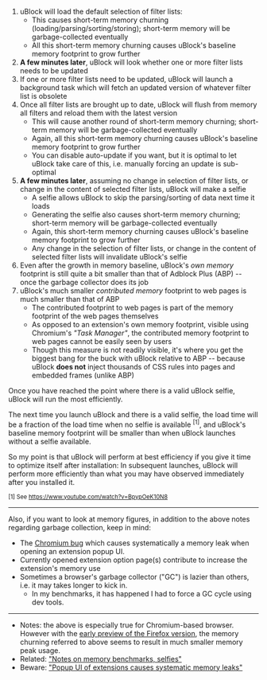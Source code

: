 1. uBlock will load the default selection of filter lists:
    - This causes short-term memory churning (loading/parsing/sorting/storing); short-term memory will be garbage-collected eventually
    - All this short-term memory churning causes uBlock's baseline memory footprint to grow further
1. **A few minutes later**, uBlock will look whether one or more filter lists needs to be updated
1. If one or more filter lists need to be updated, uBlock will launch a background task which will fetch an updated version of whatever filter list is obsolete
1. Once all filter lists are brought up to date, uBlock will flush from memory all filters and reload them with the latest version
    - This will cause another round of short-term memory churning; short-term memory will be garbage-collected eventually
    - Again, all this short-term memory churning causes uBlock's baseline memory footprint to grow further
    - You can disable auto-update if you want, but it is optimal to let uBlock take care of this, i.e. manually forcing an update is sub-optimal
1. **A few minutes later**, assuming no change in selection of filter lists, or change in the content of selected filter lists, uBlock will make a selfie
    - A selfie allows uBlock to skip the parsing/sorting of data next time it loads
    - Generating the selfie also causes short-term memory churning; short-term memory will be garbage-collected eventually
    - Again, this short-term memory churning causes uBlock's baseline memory footprint to grow further
    - Any change in the selection of filter lists, or change in the content of selected filter lists will invalidate uBlock's selfie
1. Even after the growth in memory baseline, uBlock's _own memory_ footprint is still quite a bit smaller than that of Adblock Plus (ABP) -- once the garbage collector does its job
1. uBlock's much smaller _contributed memory_ footprint to web pages is much smaller than that of ABP
    - The contributed footprint to web pages is part of the memory footprint of the web pages themselves 
    - As opposed to an extension's own memory footprint, visible using Chromium's _"Task Manager"_, the contributed memory footprint to web pages cannot be easily seen by users
    - Though this measure is not readily visible, it's where you get the biggest bang for the buck with uBlock relative to ABP -- because uBlock **does not** inject thousands of CSS rules into pages and embedded frames (unlike ABP)

Once you have reached the point where there is a valid uBlock selfie, uBlock will run the most efficiently.

The next time you launch uBlock and there is a valid selfie, the load time will be a fraction of the load time when no selfie is available <sup>[1]</sup>, and uBlock's baseline memory footprint will be smaller than when uBlock launches without a selfie available.

So my point is that uBlock will perform at best efficiency if you give it time to optimize itself after installation: In subsequent launches, uBlock will perform more efficiently than what you may have observed immediately after you installed it.

<sub>[1] See <https://www.youtube.com/watch?v=BpypOeK10N8></sub>
***

Also, if you want to look at memory figures, in addition to the above notes regarding garbage collection, keep in mind:

- The [Chromium bug](https://code.google.com/p/chromium/issues/detail?id=441500) which causes systematically a memory leak when opening an extension popup UI.
- Currently opened extension option page(s) contribute to increase the extension's memory use
- Sometimes a browser's garbage collector ("GC") is lazier than others, i.e. it may takes longer to kick in.
    - In my benchmarks, it has happened I had to force a GC cycle using dev tools.

***

- Notes: the above is especially true for Chromium-based browser. However with the [early preview of the Firefox version](https://github.com/gorhill/uBlock/issues/27#issuecomment-67308172), the memory churning referred to above seems to result in much smaller memory peak usage.
- Related: ["Notes on memory benchmarks, selfies"](./Notes-on-memory-benchmarks,-selfies)
- Beware: ["Popup UI of extensions causes systematic memory leaks"](https://code.google.com/p/chromium/issues/detail?id=441500)
